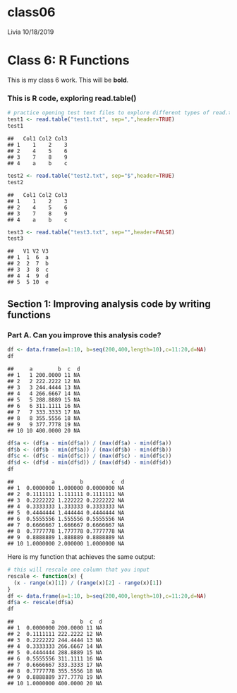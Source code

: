class06
================
Livia
10/18/2019

# Class 6: R Functions

This is my class 6 work. This will be
**bold**.

### This is R code, exploring read.table()

``` r
# practice opening test text files to explore different types of read.table
test1 <- read.table("test1.txt", sep=",",header=TRUE) 
test1
```

    ##   Col1 Col2 Col3
    ## 1    1    2    3
    ## 2    4    5    6
    ## 3    7    8    9
    ## 4    a    b    c

``` r
test2 <- read.table("test2.txt", sep="$",header=TRUE) 
test2
```

    ##   Col1 Col2 Col3
    ## 1    1    2    3
    ## 2    4    5    6
    ## 3    7    8    9
    ## 4    a    b    c

``` r
test3 <- read.table("test3.txt", sep="",header=FALSE) 
test3
```

    ##   V1 V2 V3
    ## 1  1  6  a
    ## 2  2  7  b
    ## 3  3  8  c
    ## 4  4  9  d
    ## 5  5 10  e

## Section 1: Improving analysis code by writing functions

### Part A. Can you improve this analysis code?

``` r
df <- data.frame(a=1:10, b=seq(200,400,length=10),c=11:20,d=NA)
df
```

    ##     a        b  c  d
    ## 1   1 200.0000 11 NA
    ## 2   2 222.2222 12 NA
    ## 3   3 244.4444 13 NA
    ## 4   4 266.6667 14 NA
    ## 5   5 288.8889 15 NA
    ## 6   6 311.1111 16 NA
    ## 7   7 333.3333 17 NA
    ## 8   8 355.5556 18 NA
    ## 9   9 377.7778 19 NA
    ## 10 10 400.0000 20 NA

``` r
df$a <- (df$a - min(df$a)) / (max(df$a) - min(df$a))
df$b <- (df$b - min(df$a)) / (max(df$b) - min(df$b))
df$c <- (df$c - min(df$c)) / (max(df$c) - min(df$c))
df$d <- (df$d - min(df$d)) / (max(df$d) - min(df$d)) 
df
```

    ##            a        b         c  d
    ## 1  0.0000000 1.000000 0.0000000 NA
    ## 2  0.1111111 1.111111 0.1111111 NA
    ## 3  0.2222222 1.222222 0.2222222 NA
    ## 4  0.3333333 1.333333 0.3333333 NA
    ## 5  0.4444444 1.444444 0.4444444 NA
    ## 6  0.5555556 1.555556 0.5555556 NA
    ## 7  0.6666667 1.666667 0.6666667 NA
    ## 8  0.7777778 1.777778 0.7777778 NA
    ## 9  0.8888889 1.888889 0.8888889 NA
    ## 10 1.0000000 2.000000 1.0000000 NA

Here is my function that achieves the same output:

``` r
# this will rescale one column that you input
rescale <- function(x) {
  (x - range(x)[1]) / (range(x)[2] - range(x)[1])
}
df <- data.frame(a=1:10, b=seq(200,400,length=10),c=11:20,d=NA)
df$a <- rescale(df$a)
df
```

    ##            a        b  c  d
    ## 1  0.0000000 200.0000 11 NA
    ## 2  0.1111111 222.2222 12 NA
    ## 3  0.2222222 244.4444 13 NA
    ## 4  0.3333333 266.6667 14 NA
    ## 5  0.4444444 288.8889 15 NA
    ## 6  0.5555556 311.1111 16 NA
    ## 7  0.6666667 333.3333 17 NA
    ## 8  0.7777778 355.5556 18 NA
    ## 9  0.8888889 377.7778 19 NA
    ## 10 1.0000000 400.0000 20 NA
